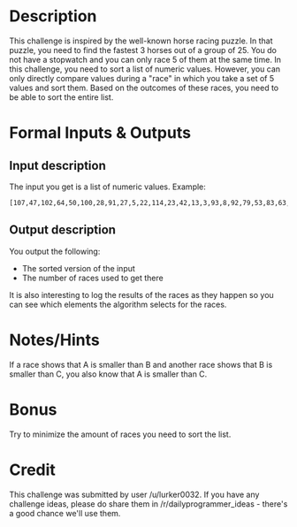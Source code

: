 
# Description

This challenge is inspired by the well-known horse racing puzzle. In that puzzle, you need to find the fastest 3 horses out of a group of 25. You do not have a stopwatch and you can only race 5 of them at the same time.
In this challenge, you need to sort a list of numeric values. However, you can only directly compare values during a "race" in which you take a set of 5 values and sort them. Based on the outcomes of these races, you need to be able to sort the entire list.

# Formal Inputs & Outputs

## Input description

The input you get is a list of numeric values. Example:

	[107,47,102,64,50,100,28,91,27,5,22,114,23,42,13,3,93,8,92,79,53,83,63,7,15,66,105,57,14,65,58,113,112,1,62,103,120,72,111,51,9,36,119,99,30,20,25,84,16,116,98,18,37,108,10,80,101,35,75,39,109,17,38,117,60,46,85,31,41,12,29,26,74,77,21,4,70,61,88,44,49,94,122,2,97,73,69,71,86,45,96,104,89,68,40,6,87,115,54,123,125,90,32,118,52,11,33,106,95,76,19,82,56,121,55,34,24,43,124,81,48,110,78,67,59]

## Output description

You output the following:

- The sorted version of the input
- The number of races used to get there

It is also interesting to log the results of the races as they happen so you can see which elements the algorithm selects for the races.

# Notes/Hints

If a race shows that A is smaller than B and another race shows that B is smaller than C, you also know that A is smaller than C.

# Bonus

Try to minimize the amount of races you need to sort the list.

# Credit

This challenge was submitted by user /u/lurker0032. If you have any challenge ideas, please do share them in /r/dailyprogrammer_ideas - there's a good chance we'll use them. 